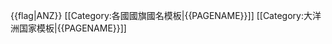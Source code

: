 {{flag|ANZ}}<noinclude>
[[Category:各國國旗國名模板|{{PAGENAME}}]]
[[Category:大洋洲国家模板|{{PAGENAME}}]]
</noinclude>